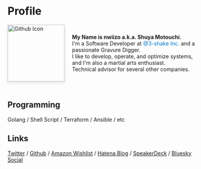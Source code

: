 # Profile

<div style="display: flex; align-items: center; padding-bottom: 20px; margin-bottom: 20px;">
    <a href="https://github.com/nwiizo" target="_blank">
        <img src="https://github.com/nwiizo.png" alt="Github Icon" width="150" style="margin-right: 20px; box-shadow: 0 4px 8px rgba(0,0,0,0.1); transition: transform 0.3s ease-in-out;" onmouseover="this.style.transform='rotate(360deg)'" onmouseout="this.style.transform='rotate(0deg)'">
    </a>
    <div style="text-align: left;">
        <strong>My Name is nwiizo a.k.a. Shuya Motouchi.</strong><br>
        I'm a Software Developer at <a href="https://3-shake.com/" style="color: #0077cc; text-decoration: none;">@3-shake Inc.</a> and a passionate Gravure Digger.<br>
        I like to develop, operate, and optimize systems, and I'm also a martial arts enthusiast.<br>
        Technical advisor for several other companies.<br>
    </div>
</div>

## Programming
Golang / Shell Script / Terraform / Ansible / etc 

## Links 
[Twitter](https://twitter.com/nwiizo) / [Github](https://github.com/nwiizo) / [Amazon Wishlist](https://www.amazon.co.jp/registry/wishlist/1R5ZE9A1TGDZJ) / [Hatena Blog](http://syu-m-5151.hatenablog.com/) / [SpeakerDeck](https://speakerdeck.com/nwiizo) / [Bluesky Social](https://bsky.app/profile/nwiizo.bsky.social)
